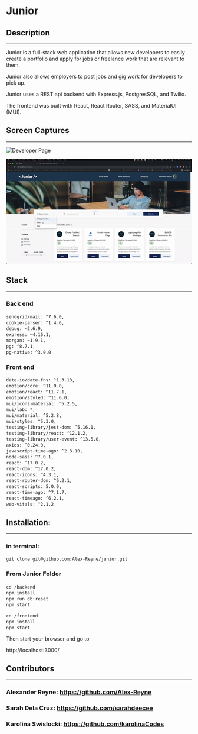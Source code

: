 # Junior

## Description

---

Junior is a full-stack web application that allows new developers to easily create a portfolio and apply for jobs or freelance work that are relevant to them.

Junior also allows employers to post jobs and gig work for developers to pick up.

Junior uses a REST api backend with Express.js, PostgresSQL, and Twilio.

The frontend was built with React, React Router, SASS, and MaterialUI (MUI).

## Screen Captures

---

![Developer Page](frontend/public/videos/junior-dev-page.gif)

![Job Search Page](frontend/public/videos/junior-search-page.gif)

## Stack

---

### Back end

```
sendgrid/mail: ^7.6.0,
cookie-parser: ^1.4.6,
debug: ~2.6.9,
express: ~4.16.1,
morgan: ~1.9.1,
pg: ^8.7.1,
pg-native: ^3.0.0
```

### Front end

```
date-io/date-fns: ^1.3.13,
emotion/core: ^11.0.0,
emotion/react: ^11.7.1,
emotion/styled: ^11.6.0,
mui/icons-material: ^5.2.5,
mui/lab: *,
mui/material: ^5.2.8,
mui/styles: ^5.3.0,
testing-library/jest-dom: ^5.16.1,
testing-library/react: ^12.1.2,
testing-library/user-event: ^13.5.0,
axios: ^0.24.0,
javascript-time-ago: ^2.3.10,
node-sass: ^7.0.1,
react: ^17.0.2,
react-dom: ^17.0.2,
react-icons: ^4.3.1,
react-router-dom: ^6.2.1,
react-scripts: 5.0.0,
react-time-ago: ^7.1.7,
react-timeago: ^6.2.1,
web-vitals: ^2.1.2
```

## Installation:

---

### in terminal:

```
git clone git@github.com:Alex-Reyne/junior.git
```

### From Junior Folder

```
cd /backend
npm install
npm run db:reset
npm start
```

```
cd /frontend
npm install
npm start
```

Then start your browser and go to

http://localhost:3000/

## Contributors

---

### Alexander Reyne: https://github.com/Alex-Reyne

### Sarah Dela Cruz: https://github.com/sarahdeecee

### Karolina Swislocki: https://github.com/karolinaCodes
